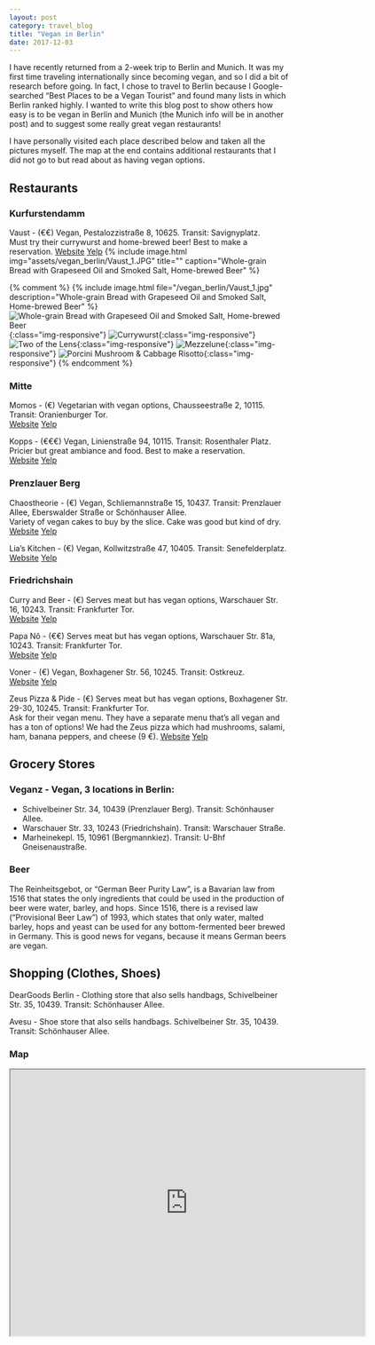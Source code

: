 ```yaml
---
layout: post
category: travel_blog
title: "Vegan in Berlin"
date: 2017-12-03
---
```


I have recently returned from a 2-week trip to Berlin and Munich.  It was my first time traveling internationally since becoming vegan, and so I did a bit of research before going.  In fact, I chose to travel to Berlin because I Google-searched “Best Places to be a Vegan Tourist” and found many lists in which Berlin ranked highly.  I wanted to write this blog post to show others how easy is to be vegan in Berlin and Munich (the Munich info will be in another post) and to suggest some really great vegan restaurants!

I have personally visited each place described below and taken all the pictures myself.  The map at the end contains additional restaurants that I did not go to but read about as having vegan options.

## Restaurants

### Kurfurstendamm

Vaust - (€€) Vegan, Pestalozzistraße 8, 10625.  Transit: Savignyplatz.  
Must try their currywurst and home-brewed beer!  Best to make a reservation.
[Website](http://vaust-berlin.de/) [Yelp](https://www.yelp.com/biz/vaust-berlin)
{% include image.html
            img="assets/vegan_berlin/Vaust_1.JPG"
            title=""
            caption="Whole-grain Bread with Grapeseed Oil and Smoked Salt, Home-brewed Beer" %}

{% comment %}
{% include image.html file="/vegan_berlin/Vaust_1.jpg" description="Whole-grain Bread with Grapeseed Oil and Smoked Salt, Home-brewed Beer" %}
![Whole-grain Bread with Grapeseed Oil and Smoked Salt, Home-brewed Beer](/assets/vegan_berlin/Vaust_1.jpg){:class="img-responsive"}
![Currywurst](/assets/vegan_berlin/Vaust_2.jpg){:class="img-responsive"}
![Two of the Lens](/assets/vegan_berlin/Vaust_3.jpg){:class="img-responsive"}
![Mezzelune](/assets/vegan_berlin/Vaust_4.jpg){:class="img-responsive"}
![Porcini Mushroom & Cabbage Risotto](/assets/vegan_berlin/Vaust_5.jpg){:class="img-responsive"}
{% endcomment %}

### Mitte

Momos - (€) Vegetarian with vegan options, Chausseestraße 2, 10115.  Transit: Oranienburger Tor.  
[Website](https://momos-berlin.de/) [Yelp](https://www.yelp.com/biz/momos-berlin-3)

Kopps - (€€€) Vegan, Linienstraße 94, 10115.  Transit: Rosenthaler Platz.  
Pricier but great ambiance and food.  Best to make a reservation.  
[Website](http://www.kopps-berlin.de/en/) [Yelp](https://www.yelp.com/biz/kopps-berlin)

### Prenzlauer Berg

Chaostheorie - (€) Vegan, Schliemannstraße 15, 10437.  Transit: Prenzlauer Allee, Eberswalder Straße or Schönhauser Allee.  
Variety of vegan cakes to buy by the slice.  Cake was good but kind of dry.  
[Website](http://www.chaostheorie.berlin/) [Yelp](https://www.yelp.com/biz/chaostheorie-berlin)

Lia’s Kitchen - (€) Vegan, Kollwitzstraße 47, 10405.  Transit: Senefelderplatz.  
[Website](https://liaskitchen.de/de/home) [Yelp](https://www.yelp.com/biz/lias-kitchen-berlin-3)

### Friedrichshain

Curry and Beer - (€) Serves meat but has vegan options, Warschauer Str. 16, 10243.  Transit: Frankfurter Tor.  
[Website](http://curryundbeer.com/) [Yelp](https://www.yelp.com/biz/curry-und-beer-berlin)

Papa Nô - (€€) Serves meat but has vegan options, Warschauer Str. 81a, 10243.  Transit: Frankfurter Tor.  
[Website](http://papa-no.de/) [Yelp](https://www.yelp.com/biz/papa-n%C3%B4-berlin-8)

Voner - (€) Vegan, Boxhagener Str. 56, 10245.  Transit: Ostkreuz.  
[Website](http://www.voener.de/)  [Yelp](https://www.yelp.com/biz/v%C3%B6ner-berlin)

Zeus Pizza & Pide - (€) Serves meat but has vegan options, Boxhagener Str. 29-30, 10245.  Transit: Frankfurter Tor.  
Ask for their vegan menu.  They have a separate menu that’s all vegan and has a ton of options!  We had the Zeus pizza which had mushrooms, salami, ham, banana peppers, and cheese (9 €).
[Website](https://www.zeuspizzeria.de/) [Yelp](https://www.yelp.com/biz/zeus-pizzeria-berlin) 

## Grocery Stores

### Veganz - Vegan, 3 locations in Berlin:

* Schivelbeiner Str. 34, 10439 (Prenzlauer Berg).  Transit: Schönhauser Allee.
* Warschauer Str. 33, 10243 (Friedrichshain).  Transit: Warschauer Straße.
* Marheinekepl. 15, 10961 (Bergmannkiez).  Transit: U-Bhf Gneisenaustraße.

### Beer
The Reinheitsgebot, or “German Beer Purity Law”, is a Bavarian law from 1516 that states the only ingredients that could be used in the production of beer were water, barley, and hops.  Since 1516, there is a revised law (“Provisional Beer Law”) of 1993, which states that only water, malted barley, hops and yeast can be used for any bottom-fermented beer brewed in Germany.  This is good news for vegans, because it means German beers are vegan.

## Shopping (Clothes, Shoes)

DearGoods Berlin - Clothing store that also sells handbags, Schivelbeiner Str. 35, 10439.  Transit: Schönhauser Allee.

Avesu - Shoe store that also sells handbags.  Schivelbeiner Str. 35, 10439.  Transit: Schönhauser Allee.

### Map
<iframe src="https://www.google.com/maps/d/embed?mid=175lQV_PnwxQ61SE6uDgvCf1DiUv2FJon" width="640" height="480"></iframe>
